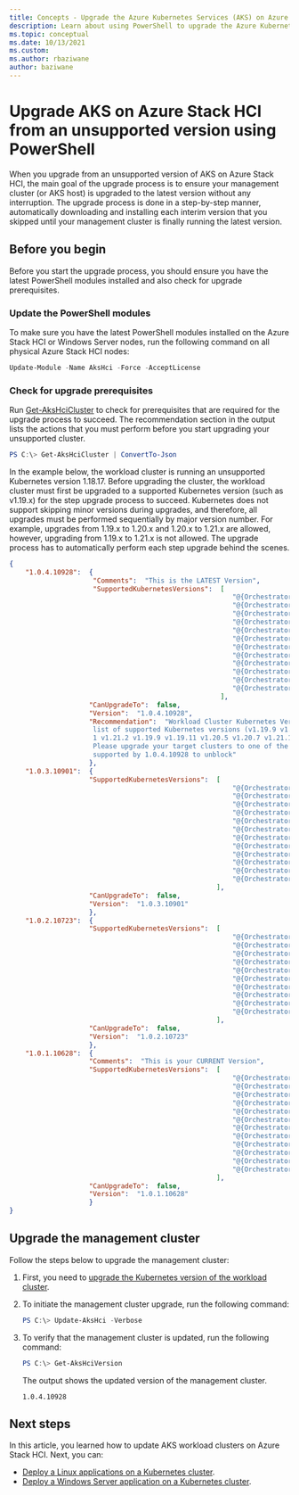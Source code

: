 ```yaml
---
title: Concepts - Upgrade the Azure Kubernetes Services (AKS) on Azure Stack HCI host using PowerShell from an unsupported version
description: Learn about using PowerShell to upgrade the Azure Kubernetes Service (AKS) on Azure Stack HCI host (management cluster) from an unsupported version.
ms.topic: conceptual
ms.date: 10/13/2021
ms.custom: 
ms.author: rbaziwane
author: baziwane
---
```


# Upgrade AKS on Azure Stack HCI from an unsupported version using PowerShell

When you upgrade from an unsupported version of AKS on Azure Stack HCI, the main goal of the upgrade process is to ensure your management cluster (or AKS host) is upgraded to the latest version without any interruption. The upgrade process is done in a step-by-step manner, automatically downloading and installing each interim version that you skipped until your management cluster is finally running the latest version.

## Before you begin

Before you start the upgrade process, you should ensure you have the latest PowerShell modules installed and also check for upgrade prerequisites.

### Update the PowerShell modules

To make sure you have the latest PowerShell modules installed on the Azure Stack HCI or Windows Server nodes, run the following command on all physical Azure Stack HCI nodes: 

```powershell
Update-Module -Name AksHci -Force -AcceptLicense
```

### Check for upgrade prerequisites

Run [Get-AksHciCluster](./reference/ps/get-akshcicluster.md) to check for prerequisites that are required for the upgrade process to succeed. The recommendation section in the output lists the actions that you must perform before you start upgrading your unsupported cluster. 

```powershell
PS C:\> Get-AksHciCluster | ConvertTo-Json      
```

In the example below, the workload cluster is running an unsupported Kubernetes version 1.18.17. Before upgrading the cluster, the workload cluster must first be upgraded to a supported Kubernetes version (such as v1.19.x) for the step upgrade process to succeed. Kubernetes does not support skipping minor versions during upgrades, and therefore, all upgrades must be performed sequentially by major version number. For example, upgrades from 1.19.x to 1.20.x and 1.20.x to 1.21.x are allowed, however, upgrading from 1.19.x to 1.21.x is not allowed. The upgrade process has to automatically perform each step upgrade behind the scenes.

```json
{
    "1.0.4.10928":  {
                     "Comments":  "This is the LATEST Version",
                     "SupportedKubernetesVersions":  [
                                                        "@{OrchestratorType=Kubernetes; OrchestratorVersion=v1.19.9; OS=Linux; IsPreview=False}",
                                                        "@{OrchestratorType=Kubernetes; OrchestratorVersion=v1.19.11; OS=Linux; IsPreview=False}",
                                                        "@{OrchestratorType=Kubernetes; OrchestratorVersion=v1.20.5; OS=Linux; IsPreview=False}",
                                                        "@{OrchestratorType=Kubernetes; OrchestratorVersion=v1.20.7; OS=Linux; IsPreview=False}",
                                                        "@{OrchestratorType=Kubernetes; OrchestratorVersion=v1.21.1; OS=Linux; IsPreview=False}",
                                                        "@{OrchestratorType=Kubernetes; OrchestratorVersion=v1.21.2; OS=Linux; IsPreview=False}",
                                                        "@{OrchestratorType=Kubernetes; OrchestratorVersion=v1.19.9; OS=Windows; IsPreview=False}",
                                                        "@{OrchestratorType=Kubernetes; OrchestratorVersion=v1.19.11; OS=Windows; IsPreview=False}",
                                                        "@{OrchestratorType=Kubernetes; OrchestratorVersion=v1.20.5; OS=Windows; IsPreview=False}",
                                                        "@{OrchestratorType=Kubernetes; OrchestratorVersion=v1.20.7; OS=Windows; IsPreview=False}",
                                                        "@{OrchestratorType=Kubernetes; OrchestratorVersion=v1.21.1; OS=Windows; IsPreview=False}",
                                                        "@{OrchestratorType=Kubernetes; OrchestratorVersion=v1.21.2; OS=Windows; IsPreview=False}"
                                                     ],
                    "CanUpgradeTo":  false,
                    "Version":  "1.0.4.10928",
                    "Recommendation":  "Workload Cluster Kubernetes Version v1.18.17 is not in the
                     list of supported Kubernetes versions (v1.19.9 v1.19.11 v1.20.5 v1.20.7 v1.21.
                     1 v1.21.2 v1.19.9 v1.19.11 v1.20.5 v1.20.7 v1.21.1 v1.21.2) for 1.0.4.10928. 
                     Please upgrade your target clusters to one of the kubernetes versions 
                     supported by 1.0.4.10928 to unblock"
                    },
    "1.0.3.10901":  {
                    "SupportedKubernetesVersions":  [
                                                        "@{OrchestratorType=Kubernetes; OrchestratorVersion=v1.19.9; OS=Linux; IsPreview=False}",
                                                        "@{OrchestratorType=Kubernetes; OrchestratorVersion=v1.19.11; OS=Linux; IsPreview=False}",
                                                        "@{OrchestratorType=Kubernetes; OrchestratorVersion=v1.20.5; OS=Linux; IsPreview=False}",
                                                        "@{OrchestratorType=Kubernetes; OrchestratorVersion=v1.20.7; OS=Linux; IsPreview=False}",
                                                        "@{OrchestratorType=Kubernetes; OrchestratorVersion=v1.21.1; OS=Linux; IsPreview=False}",
                                                        "@{OrchestratorType=Kubernetes; OrchestratorVersion=v1.21.2; OS=Linux; IsPreview=False}",
                                                        "@{OrchestratorType=Kubernetes; OrchestratorVersion=v1.19.9; OS=Windows; IsPreview=False}",
                                                        "@{OrchestratorType=Kubernetes; OrchestratorVersion=v1.19.11; OS=Windows; IsPreview=False}",
                                                        "@{OrchestratorType=Kubernetes; OrchestratorVersion=v1.20.5; OS=Windows; IsPreview=False}",
                                                        "@{OrchestratorType=Kubernetes; OrchestratorVersion=v1.20.7; OS=Windows; IsPreview=False}",
                                                        "@{OrchestratorType=Kubernetes; OrchestratorVersion=v1.21.1; OS=Windows; IsPreview=False}",
                                                        "@{OrchestratorType=Kubernetes; OrchestratorVersion=v1.21.2; OS=Windows; IsPreview=False}"
                                                    ],
                    "CanUpgradeTo":  false,
                    "Version":  "1.0.3.10901"
                    },
    "1.0.2.10723":  {
                    "SupportedKubernetesVersions":  [
                                                        "@{OrchestratorType=Kubernetes; OrchestratorVersion=v1.19.9; OS=Linux; IsPreview=False}",
                                                        "@{OrchestratorType=Kubernetes; OrchestratorVersion=v1.19.11; OS=Linux; IsPreview=False}",
                                                        "@{OrchestratorType=Kubernetes; OrchestratorVersion=v1.20.5; OS=Linux; IsPreview=False}",
                                                        "@{OrchestratorType=Kubernetes; OrchestratorVersion=v1.20.7; OS=Linux; IsPreview=False}",
                                                        "@{OrchestratorType=Kubernetes; OrchestratorVersion=v1.21.1; OS=Linux; IsPreview=False}",
                                                        "@{OrchestratorType=Kubernetes; OrchestratorVersion=v1.19.9; OS=Windows; IsPreview=False}",
                                                        "@{OrchestratorType=Kubernetes; OrchestratorVersion=v1.19.11; OS=Windows; IsPreview=False}",
                                                        "@{OrchestratorType=Kubernetes; OrchestratorVersion=v1.20.5; OS=Windows; IsPreview=False}",
                                                        "@{OrchestratorType=Kubernetes; OrchestratorVersion=v1.20.7; OS=Windows; IsPreview=False}",
                                                        "@{OrchestratorType=Kubernetes; OrchestratorVersion=v1.21.1; OS=Windows; IsPreview=False}"
                                                    ],
                    "CanUpgradeTo":  false,
                    "Version":  "1.0.2.10723"
                    },
    "1.0.1.10628":  {
                    "Comments":  "This is your CURRENT Version",
                    "SupportedKubernetesVersions":  [
                                                        "@{OrchestratorType=Kubernetes; OrchestratorVersion=v1.18.14; OS=Linux; IsPreview=False}",
                                                        "@{OrchestratorType=Kubernetes; OrchestratorVersion=v1.18.17; OS=Linux; IsPreview=False}",
                                                        "@{OrchestratorType=Kubernetes; OrchestratorVersion=v1.19.7; OS=Linux; IsPreview=False}",
                                                        "@{OrchestratorType=Kubernetes; OrchestratorVersion=v1.19.9; OS=Linux; IsPreview=False}",
                                                        "@{OrchestratorType=Kubernetes; OrchestratorVersion=v1.20.2; OS=Linux; IsPreview=False}",
                                                        "@{OrchestratorType=Kubernetes; OrchestratorVersion=v1.20.5; OS=Linux; IsPreview=False}",
                                                        "@{OrchestratorType=Kubernetes; OrchestratorVersion=v1.18.14; OS=Windows; IsPreview=False}",
                                                        "@{OrchestratorType=Kubernetes; OrchestratorVersion=v1.18.17; OS=Windows; IsPreview=False}",
                                                        "@{OrchestratorType=Kubernetes; OrchestratorVersion=v1.19.7; OS=Windows; IsPreview=False}",
                                                        "@{OrchestratorType=Kubernetes; OrchestratorVersion=v1.19.9; OS=Windows; IsPreview=False}",
                                                        "@{OrchestratorType=Kubernetes; OrchestratorVersion=v1.20.2; OS=Windows; IsPreview=False}",
                                                        "@{OrchestratorType=Kubernetes; OrchestratorVersion=v1.20.5; OS=Windows; IsPreview=False}"
                                                    ],
                    "CanUpgradeTo":  false,
                    "Version":  "1.0.1.10628"
                    }
}
```

## Upgrade the management cluster

Follow the steps below to upgrade the management cluster:

1. First, you need to [upgrade the Kubernetes version of the workload cluster](upgrade.md).

2. To initiate the management cluster upgrade, run the following command:

   ```powershell
   PS C:\> Update-AksHci -Verbose
   ```

3. To verify that the management cluster is updated, run the following command:

   ```powershell
   PS C:\> Get-AksHciVersion
   ```

   The output shows the updated version of the management cluster.

   ```output
   1.0.4.10928
   ```

## Next steps

In this article, you learned how to update AKS workload clusters on Azure Stack HCI. Next, you can:
- [Deploy a Linux applications on a Kubernetes cluster](./deploy-linux-application.md).
- [Deploy a Windows Server application on a Kubernetes cluster](./deploy-windows-application.md).

<!-- LINKS - external -->


<!-- LINKS - internal -->